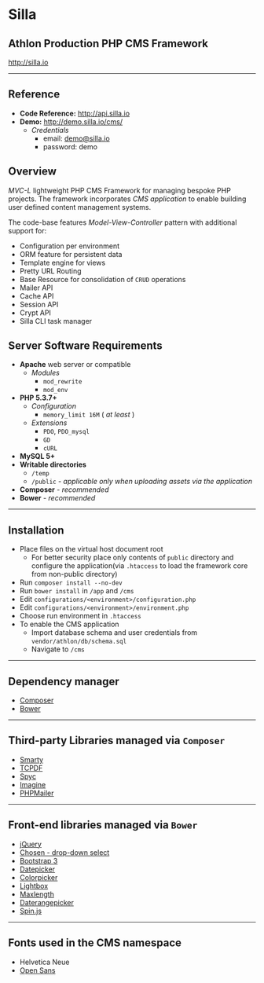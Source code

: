 # Silla #
## Athlon Production PHP CMS Framework ##

http://silla.io

----

## Reference ##

* **Code Reference:** http://api.silla.io
* **Demo:** http://demo.silla.io/cms/
    * *Credentials*
        * email: demo@silla.io
        * password: demo

## Overview ##

_MVC-L_ lightweight PHP CMS Framework for managing bespoke PHP projects.
The framework incorporates _CMS application_ to enable building user defined content management systems.

The code-base features _Model-View-Controller_ pattern with additional support for:

* Configuration per environment
* ORM feature for persistent data
* Template engine for views
* Pretty URL Routing
* Base Resource for consolidation of `CRUD` operations
* Mailer API
* Cache API
* Session API
* Crypt API
* Silla CLI task manager

## Server Software Requirements ##

* **Apache** web server or compatible
    * *Modules*
        * `mod_rewrite`
        * `mod_env`
* **PHP 5.3.7+**
    * *Configuration*
        * `memory_limit 16M` ( _at least_ )
    * *Extensions*
        * `PDO`, `PDO_mysql`
        * `GD`
        * `cURL`
* **MySQL 5+**
* **Writable directories**
    * `/temp`
    * `/public` - _applicable only when uploading assets via the application_
* **Composer** - _recommended_
* **Bower** - _recommended_

----
## Installation ##
* Place files on the virtual host document root
    * For better security place only contents of `public` directory and configure the application(via `.htaccess` to load the framework core from non-public directory)
* Run `composer install --no-dev`
* Run `bower install` in `/app` and `/cms`
* Edit `configurations/<environment>/configuration.php`
* Edit `configurations/<environment>/environment.php`
* Choose run environment in `.htaccess`
* To enable the CMS application
    * Import database schema and user credentials from `vendor/athlon/db/schema.sql`
    * Navigate to `/cms`

----
## Dependency manager ##

* [Composer](https://getcomposer.org/)
* [Bower](http://bower.io/)

----
## Third-party Libraries managed via `Composer` ##

* [Smarty](http://www.smarty.net/)
* [TCPDF](http://www.tcpdf.org/)
* [Spyc](https://github.com/mustangostang/spyc/)
* [Imagine](https://imagine.readthedocs.org)
* [PHPMailer](http://phpmailer.worxware.com/)

----
## Front-end libraries managed via `Bower` ##

* [jQuery](http://jquery.com/download/)
* [Chosen - drop-down select](https://github.com/harvesthq/chosen/)
* [Bootstrap 3](http://getbootstrap.com/)
* [Datepicker](http://www.eyecon.ro/bootstrap-datepicker)
* [Colorpicker](http://www.eyecon.ro/bootstrap-colorpicker)
* [Lightbox](https://github.com/ashleydw/lightbox)
* [Maxlength](https://github.com/mimo84/bootstrap-maxlength)
* [Daterangepicker](https://github.com/dangrossman/bootstrap-daterangepicker)
* [Spin.js](http://fgnass.github.io/spin.js/)

----
## Fonts used in the CMS namespace ##

* Helvetica Neue
* [Open Sans](http://www.google.com/fonts/specimen/Open+Sans)

